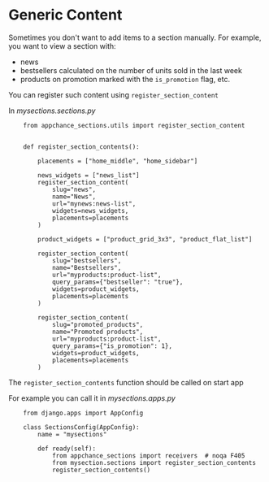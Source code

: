 # Generic Content

Sometimes you don't want to add items to a section manually. For example, you want to view a section with:

- news
- bestsellers calculated on the number of units sold in the last week
- products on promotion marked with the `is_promotion` flag, etc.

You can register such content using `register_section_content`

In *mysections.sections.py*

```
    from appchance_sections.utils import register_section_content
    
    
    def register_section_contents():
        
        placements = ["home_middle", "home_sidebar"]
        
        news_widgets = ["news_list"]
        register_section_content(
            slug="news",
            name="News",
            url="mynews:news-list",
            widgets=news_widgets,
            placements=placements
        )
    
        product_widgets = ["product_grid_3x3", "product_flat_list"]
    
        register_section_content(
            slug="bestsellers",
            name="Bestsellers",
            url="myproducts:product-list",
            query_params={"bestseller": "true"},
            widgets=product_widgets,
            placements=placements
        )
    
        register_section_content(
            slug="promoted_products",
            name="Promoted products",
            url="myproducts:product-list",
            query_params={"is_promotion": 1},
            widgets=product_widgets,
            placements=placements
        )
```

The `register_section_contents` function should be called on start app

For example you can call it in *mysections.apps.py*

```
    from django.apps import AppConfig
    
    class SectionsConfig(AppConfig):
        name = "mysections"
    
        def ready(self):
            from appchance_sections import receivers  # noqa F405
            from mysection.sections import register_section_contents
            register_section_contents()
```